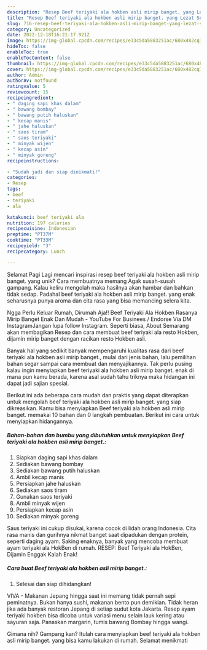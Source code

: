 ```yaml
---
description: "Resep Beef teriyaki ala hokben asli mirip banget. yang Lezat Sekali"
title: "Resep Beef teriyaki ala hokben asli mirip banget. yang Lezat Sekali"
slug: 716-resep-beef-teriyaki-ala-hokben-asli-mirip-banget-yang-lezat-sekali
category: Uncategorized
date: 2022-12-18T16:21:17.921Z
image: https://img-global.cpcdn.com/recipes/e33c5da5883251ac/680x482cq70/beef-teriyaki-ala-hokben-asli-mirip-banget-foto-resep-utama.jpg
hideToc: false
enableToc: true
enableTocContent: false
thumbnail: https://img-global.cpcdn.com/recipes/e33c5da5883251ac/680x482cq70/beef-teriyaki-ala-hokben-asli-mirip-banget-foto-resep-utama.jpg
cover: https://img-global.cpcdn.com/recipes/e33c5da5883251ac/680x482cq70/beef-teriyaki-ala-hokben-asli-mirip-banget-foto-resep-utama.jpg
author: Admin
authorAv: notfound
ratingvalue: 5
reviewcount: 15
recipeingredient:
- " daging sapi khas dalam"
- " bawang bombay"
- " bawang putih haluskan"
- " kecap manis"
- " jahe haluskan"
- " saos tiram"
- " saos teriyaki"
- " minyak wijen"
- " kecap asin"
- " minyak goreng"
recipeinstructions:

- "Sudah jadi dan siap dinikmati!"
categories:
- Resep
tags:
- beef
- teriyaki
- ala

katakunci: beef teriyaki ala 
nutrition: 197 calories
recipecuisine: Indonesian
preptime: "PT37M"
cooktime: "PT33M"
recipeyield: "3"
recipecategory: Lunch

---
```



Selamat Pagi Lagi mencari inspirasi resep beef teriyaki ala hokben asli mirip banget. yang unik? Cara membuatnya memang Agak susah-susah gampang. Kalau keliru mengolah maka hasilnya akan hambar dan bahkan tidak sedap. Padahal beef teriyaki ala hokben asli mirip banget. yang enak seharusnya punya aroma dan cita rasa yang bisa memancing selera kita.


Ngga Perlu Keluar Rumah, Dirumah Aja!! Beef Teriyaki Ala Hokben Rasanya Mirip Banget Enak Dan Mudah - YouTube For Businees / Endorse Via DM InstagramJangan lupa follow Instagram. Seperti biasa, About Semarang akan membagikan Resep dan cara membuat beef teriyaki ala resto Hokben, dijamin mirip banget dengan racikan resto Hokben asli.

Banyak hal yang sedikit banyak mempengaruhi kualitas rasa dari beef teriyaki ala hokben asli mirip banget., mulai dari jenis bahan, lalu pemilihan bahan segar sampai cara membuat dan menyajikannya. Tak perlu pusing kalau ingin menyiapkan beef teriyaki ala hokben asli mirip banget. enak di mana pun kamu berada, karena asal sudah tahu triknya maka hidangan ini dapat jadi sajian spesial.


Berikut ini ada beberapa cara mudah dan praktis yang dapat diterapkan untuk mengolah beef teriyaki ala hokben asli mirip banget. yang siap dikreasikan. Kamu bisa menyiapkan Beef teriyaki ala hokben asli mirip banget. memakai 10 bahan dan 0 langkah pembuatan. Berikut ini cara untuk menyiapkan hidangannya.

<!--inarticleads1-->

##### Bahan-bahan dan bumbu yang dibutuhkan untuk menyiapkan Beef teriyaki ala hokben asli mirip banget.:

1. Siapkan  daging sapi khas dalam
1. Sediakan  bawang bombay
1. Sediakan  bawang putih haluskan
1. Ambil  kecap manis
1. Persiapkan  jahe haluskan
1. Sediakan  saos tiram
1. Gunakan  saos teriyaki
1. Ambil  minyak wijen
1. Persiapkan  kecap asin
1. Sediakan  minyak goreng


Saus teriyaki ini cukup disukai, karena cocok di lidah orang Indonesia. Cita rasa manis dan gurihnya nikmat banget saat dipadukan dengan protein, seperti daging ayam. Saking enaknya, banyak yang mencoba membuat ayam teriyaki ala HokBen di rumah. RESEP: Beef Teriyaki ala HokBen, Dijamin Enggak Kalah Enak! 

<!--inarticleads2-->

##### Cara buat Beef teriyaki ala hokben asli mirip banget.:


1. Selesai dan siap dihidangkan!

VIVA - Makanan Jepang hingga saat ini memang tidak pernah sepi peminatnya. Bukan hanya sushi, makanan bento pun demikian. Tidak heran jika ada banyak restoran Jepang di setiap sudut kota Jakarta. Resep ayam teriyaki hokben bisa dicoba untuk variasi menu selain lauk kering atau sayuran saja. Panaskan margarin, tumis bawang Bombay hingga wangi. 

Gimana nih? Gampang kan? Itulah cara menyiapkan beef teriyaki ala hokben asli mirip banget. yang bisa kamu lakukan di rumah. Selamat menikmati
